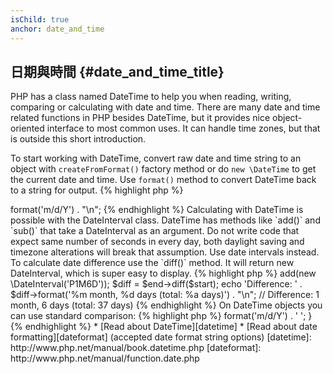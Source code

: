 ```yaml
---
isChild: true
anchor: date_and_time
---
```


## 日期與時間 {#date_and_time_title}

PHP has a class named DateTime to help you when reading, writing, comparing or calculating with date and time. There are
many date and time related functions in PHP besides DateTime, but it provides nice object-oriented interface to most
common uses. It can handle time zones, but that is outside this short introduction.

To start working with DateTime, convert raw date and time string to an object with `createFromFormat()` factory method
or do `new \DateTime` to get the current date and time. Use `format()` method to convert DateTime back to a string for
output.
{% highlight php %}
<?php
$raw = '22. 11. 1968';
$start = \DateTime::createFromFormat('d. m. Y', $raw);

echo 'Start date: ' . $start->format('m/d/Y') . "\n";
{% endhighlight %}

Calculating with DateTime is possible with the DateInterval class. DateTime has methods like `add()` and `sub()` that
take a DateInterval as an argument. Do not write code that expect same number of seconds in every day, both daylight
saving and timezone alterations will break that assumption. Use date intervals instead. To calculate date difference use
the `diff()` method. It will return new DateInterval, which is super easy to display.
{% highlight php %}
<?php
// create a copy of $start and add one month and 6 days
$end = clone $start;
$end->add(new \DateInterval('P1M6D'));

$diff = $end->diff($start);
echo 'Difference: ' . $diff->format('%m month, %d days (total: %a days)') . "\n";
// Difference: 1 month, 6 days (total: 37 days)
{% endhighlight %}

On DateTime objects you can use standard comparison:
{% highlight php %}
<?php
if ($start < $end) {
    echo "Start is before end!\n";
}
{% endhighlight %}

One last example to demonstrate the DatePeriod class. It is used to iterate over recurring events. It can take two
DateTime objects, start and end, and the interval for which it will return all events in between.
{% highlight php %}
<?php
// output all thursdays between $start and $end
$periodInterval = \DateInterval::createFromDateString('first thursday');
$periodIterator = new \DatePeriod($start, $periodInterval, $end, \DatePeriod::EXCLUDE_START_DATE);
foreach ($periodIterator as $date) {
    // output each date in the period
    echo $date->format('m/d/Y') . ' ';
}
{% endhighlight %}

* [Read about DateTime][datetime]
* [Read about date formatting][dateformat] (accepted date format string options)

[datetime]: http://www.php.net/manual/book.datetime.php
[dateformat]: http://www.php.net/manual/function.date.php
